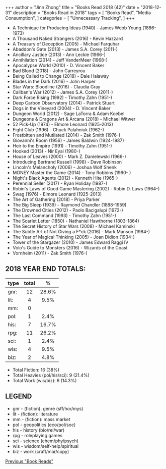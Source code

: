 +++ 
author = "Jinn Zhong" 
title = "Books Read 2018 (42)" 
date = "2018-12-31" 
description = "Books Read in 2018"
tags = [
    "Books Read",
    "Media Consumption",
]
categories = [
    "Unnecessary Tracking",
]
+++

* A Technique for Producing Ideas (1940) - James Webb Young (1886-1973)
* A Thousand Naked Strangers (2016) - Kevin Hazzard
* A Treasury of Deception (2005) - Michael Farquhar
* Abaddon's Gate (2013) - James S.A. Corey (2011-)
* Ancillary Justice (2013) - Ann Leckie (1966-)
* Annihilation (2014) - Jeff VanderMeer (1968-)
* Apocalypse World (2010) - D. Vincent Baker
* Bad Blood (2018) - John Carreyrou
* Being Called to Change (2018) - Dale Halaway
* Blades in the Dark (2016) - John Harper
* Star Wars: Bloodline (2016) - Claudia Gray
* Caliban's War (2012) - James S.A. Corey (2011-)
* Dark Force Rising (1992) - Timothy Zahn (1951-)
* Deep Carbon Observatory (2014) - Patrick Stuart
* Dogs in the Vineyard (2004) - D. Vincent Baker
* Dungeon World (2012) - Sage LaTorra & Adam Koebel
* Dungeons & Dragons Art & Arcana (2018) - Michael Witwer
* 52 Pick-Up (1974) - Elmore Leonard (1925-2013)
* Fight Club (1996) - Chuck Palahniuk (1962-)
* Frostbitten and Mutilated (2014) - Zak Smith (1976-)
* Giovanni's Room (1956) - James Baldwin (1924-1987)
* Heir to the Empire (1991) - Timothy Zahn (1951-)
* Hooked (2013) - Nir Eyal (1980-)
* House of Leaves (2000) - Mark Z. Danielewski (1966-)
* Introducing Bertrand Russell (1998) - Dave Robinson
* Lincoln's Melancholy (2006) - Joshua Wolf Shenk
* MONEY Master the Game (2014) - Tony Robbins (1960- )
* Night's Black Agents (2012) - Kenneth Hite (1965-)
* Perennial Seller (2017) - Ryan Holiday (1987-)
* Robin's Laws of Good Game Mastering (2002) - Robin D. Laws (1964-)
* Swag (1976) - Elmore Leonard (1925-2013)
* The Art of Gathering (2018) - Priya Parker
* The Big Sleep (1939) - Raymond Chandler (1888-1959)
* The Drowned Cities (2012) - Paolo Bacigalupi (1972-)
* The Last Command (1993) - Timothy Zahn (1951-)
* The Scarlet Letter (1850) - Nathaniel Hawthorne (1803-1864)
* The Secret History of Star Wars (2008) - Michael Kaminski
* The Subtle Art of Not Giving a F*ck (2016) - Mark Manson (1984-)
* The Year of Magical Thinking (2005) - Joan Didion (1934-)
* Tower of the Stargazer (2010) - James Edward Raggi IV
* Volo's Guide to Monsters (2016) - Wizards of the Coast
* Vornheim (2011) - Zak Smith (1976-)

## 2018 YEAR END TOTALS:

|type|total|%|
|---|:---:|:---:|
|gnr:| 12| 28.6% |
|lit:| 4| 9.5% |
|mm:| 0| |
|pol:| 1| 2.4% |
|his:| 7| 16.7% |
|rpg:| 11| 26.2% |
|sci:| 1| 2.4% |
|wis:| 4| 9.5% |
|biz:| 2| 4.8% |

* Total Fiction: 16 (38%)
* Total Heavies (pol/his/sci): 9 (21.4%)
* Total Work (wis/biz): 6 (14.3%)

## LEGEND
* gnr - (fiction): genre (sff/hor/mys)
* lit - (fiction): literature
* mm - (fiction): mass market
* pol - geopolitics (eco/pol/soc)
* his - history (bio/rel/war)
* rpg - roleplaying games
* sci - science (chem/phy/psych)
* wis - wisdom/self-help/spiritual
* biz - work (craft/mar/copy)

[Previous "Book Reads"](https://journal.jinnzhong.com/tags/books-read/)
